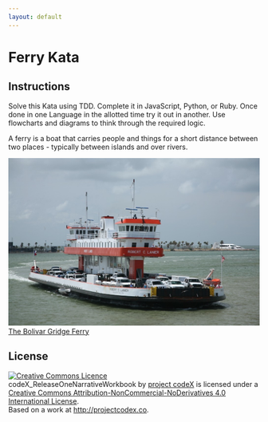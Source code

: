```yaml
---
layout: default
---
```


# Ferry Kata

## Instructions

Solve this Kata using TDD. Complete it in JavaScript, Python, or Ruby. Once done in one Language in the allotted time try it out in another. Use flowcharts and diagrams to think through the required logic.

A ferry is a boat that carries people and things for a short distance between two places - typically between islands and over rivers.

![Ferry](./img/ferry.jpg)
[The Bolivar Gridge Ferry](https://en.wikipedia.org/wiki/Bolivar_Bridge)

## License

<a rel="license" href="http://creativecommons.org/licenses/by-nc-nd/4.0/"><img alt="Creative Commons Licence" style="border-width:0" src="https://i.creativecommons.org/l/by-nc-nd/4.0/88x31.png" /></a><br /><span xmlns:dct="http://purl.org/dc/terms/" property="dct:title">codeX_ReleaseOneNarrativeWorkbook</span> by <a xmlns:cc="http://creativecommons.org/ns#" href="project codeX" property="cc:attributionName" rel="cc:attributionURL">project codeX</a> is licensed under a <a rel="license" href="http://creativecommons.org/licenses/by-nc-nd/4.0/">Creative Commons Attribution-NonCommercial-NoDerivatives 4.0 International License</a>.<br />Based on a work at <a xmlns:dct="http://purl.org/dc/terms/" href="http://projectcodex.co" rel="dct:source">http://projectcodex.co</a>.
